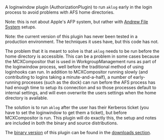 A loginwindow plugin (AuthorizationPlugin) to run `aklog` early in the login process to avoid problems with AFS home directories.

Note: this is not about Apple's AFP system, but rather with [Andrew File System](http://en.wikipedia.org/wiki/Andrew_File_System) setups.

Note: the current version of this plugin has never been tested in a production environment. The techniques it uses have, but this code has not.

The problem that it is meant to solve is that `aklog` needs to be run before the home directory is accessible. This can be a problem in some cases because the MCXCompositor that is used in WorkgroupManagement runs as part of the loginwindow process, well before the traditional method of using loginhooks can run. In addition to MCXCompositor running slowly (and contributing to logins taking a minute-and-a-half), a number of early-running processes (such as the dock) can run before the AFS process has had enough time to setup its connection and so those processes default to internal settings, and will even overwrite the users settings when the home directory is available.

The solution is to run `aklog` after the user has their Kerberos ticket (you have to set the loginwindow to get them a ticket), but before MCXCompositor is run. This plugin will do exactly this, the setup and notes are included in both the binary and source distributions.

The [binary version](http://loginwindowtools.googlecode.com/files/AklogAuthPlugin.dmg) of this plugin can be found in the [downloads section](http://code.google.com/p/loginwindowtools/downloads/list).